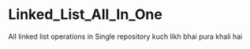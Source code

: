 # Linked_List_All_In_One
All linked list operations in Single repository 
kuch likh bhai pura khali hai
